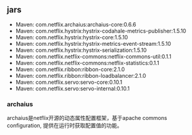 
## jars
- Maven: com.netflix.archaius:archaius-core:0.6.6
- Maven: com.netflix.hystrix:hystrix-codahale-metrics-publisher:1.5.10
- Maven: com.netflix.hystrix:hystrix-core:1.5.10
- Maven: com.netflix.hystrix:hystrix-metrics-event-stream:1.5.10
- Maven: com.netflix.hystrix:hystrix-serialization:1.5.10
- Maven: com.netflix.netflix-commons:netflix-commons-util:0.1.1
- Maven: com.netflix.netflix-commons:netflix-statistics:0.1.1
- Maven: com.netflix.ribbon:ribbon-core:2.1.0
- Maven: com.netflix.ribbon:ribbon-loadbalancer:2.1.0
- Maven: com.netflix.servo:servo-core:0.10.1
- Maven: com.netflix.servo:servo-internal:0.10.1

### archaius
archaius是netflix开源的动态属性配置框架，基于apache commons configuration, 提供在运行时获取配置值的功能。
